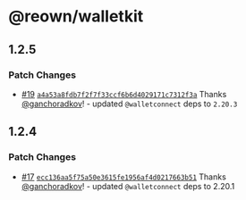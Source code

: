 # @reown/walletkit

## 1.2.5

### Patch Changes

- [#19](https://github.com/reown-com/reown-walletkit-js/pull/19) [`a4a53a8fdb7f2f7f33ccf6b6d4029171c7312f3a`](https://github.com/reown-com/reown-walletkit-js/commit/a4a53a8fdb7f2f7f33ccf6b6d4029171c7312f3a) Thanks [@ganchoradkov](https://github.com/ganchoradkov)! - updated `@walletconnect` deps to `2.20.3`

## 1.2.4

### Patch Changes

- [#17](https://github.com/reown-com/reown-walletkit-js/pull/17) [`ecc136aa5f75a50e3615fe1956af4d0217663b51`](https://github.com/reown-com/reown-walletkit-js/commit/ecc136aa5f75a50e3615fe1956af4d0217663b51) Thanks [@ganchoradkov](https://github.com/ganchoradkov)! - updated `@walletconnect` deps to 2.20.1
